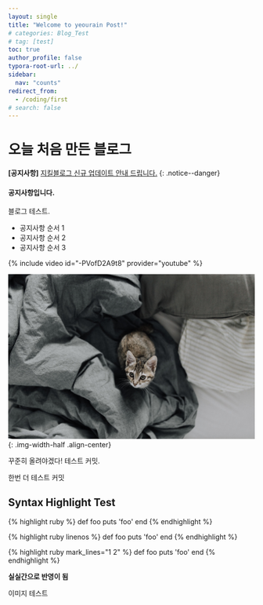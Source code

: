 ```yaml
---
layout: single
title: "Welcome to yeourain Post!"
# categories: Blog_Test
# tag: [test]
toc: true
author_profile: false
typora-root-url: ../
sidebar:
  nav: "counts"
redirect_from:
  - /coding/first
# search: false
---
```


# 오늘 처음 만든 블로그

**[공지사항]** [지킬블로그 신규 업데이트 안내 드립니다.](https://mmistakes.github.io/minimal-mistakes/docs/quick-start-guide/)
{: .notice--danger}

<div class="notice--success">
<h4>공지사항입니다.</h4>
<p>블로그 테스트.</p>
<ul>
    <li>공지사항 순서 1</li>
    <li>공지사항 순서 2</li>
    <li>공지사항 순서 3</li>
</ul>
</div>
{% include video id="-PVofD2A9t8" provider="youtube" %}

![kitten-bed-cat-look-6050114](/images/2023-02-22-first/kitten-bed-cat-look-6050114.jpg){: .img-width-half .align-center}

꾸준히 올려야겠다!
테스트 커밋.

한번 더 테스트 커밋

## Syntax Highlight Test

{% highlight ruby %}
def foo
puts 'foo'
end
{% endhighlight %}

{% highlight ruby linenos %}
def foo
puts 'foo'
end
{% endhighlight %}

{% highlight ruby mark_lines="1 2" %}
def foo
puts 'foo'
end
{% endhighlight %}

**실실간으로 반영이 됨**

이미지 테스트
